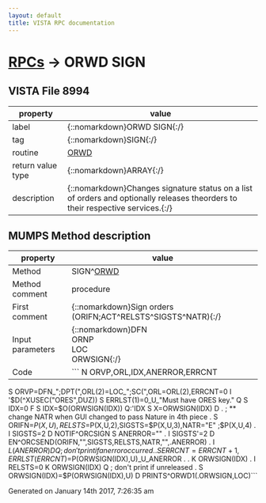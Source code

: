 ```yaml
---
layout: default
title: VISTA RPC documentation
---
```




# [RPCs](TableOfContent.md) &#8594; ORWD SIGN 


 ## VISTA File 8994
 property | value 
--- | --- 
 label | {::nomarkdown}ORWD SIGN{:/}
 tag | {::nomarkdown}SIGN{:/}
 routine | [ORWD](http://code.osehra.org/dox/Routine_ORWD_source.html)
 return value type | {::nomarkdown}ARRAY{:/}
 description | {::nomarkdown}Changes signature status on a list of orders and optionally releases theorders to their respective services.{:/}


## MUMPS Method description

 property | value 
 --- | --- 
 Method | SIGN^[ORWD](http://code.osehra.org/dox/Routine_ORWD_source.html)
 Method comment | procedure
 First comment | {::nomarkdown}Sign orders (ORIFN;ACT^RELSTS^SIGSTS^NATR){:/}
 Input parameters | {::nomarkdown}DFN<br/>ORNP<br/>LOC<br/>ORWSIGN{:/}
 Code | ```  N ORVP,ORL,IDX,ANERROR,ERRCNT
 S ORVP=DFN_";DPT(",ORL(2)=LOC_";SC(",ORL=ORL(2),ERRCNT=0
 I '$D(^XUSEC("ORES",DUZ)) S ERRLST(1)=0_U_"Must have ORES key." Q
 S IDX=0 F  S IDX=$O(ORWSIGN(IDX)) Q:'IDX  S X=ORWSIGN(IDX) D
 . ; ** change NATR when GUI changed to pass Nature in 4th piece
 . S ORIFN=$P(X,U),RELSTS=$P(X,U,2),SIGSTS=$P(X,U,3),NATR="E" ;$P(X,U,4)
 . I SIGSTS=2 D NOTIF^ORCSIGN S ANERROR=""
 . I SIGSTS'=2 D EN^ORCSEND(ORIFN,"",SIGSTS,RELSTS,NATR,"",.ANERROR)
 . I $L(ANERROR) D  Q           ; don't print if an error occurred
 . . S ERRCNT=ERRCNT+1,ERRLST(ERRCNT)=$P(ORWSIGN(IDX),U)_U_ANERROR
 . . K ORWSIGN(IDX)
 . I RELSTS=0 K ORWSIGN(IDX) Q  ; don't print if unreleased
 . S ORWSIGN(IDX)=$P(ORWSIGN(IDX),U)
 D PRINTS^ORWD1(.ORWSIGN,LOC)```




 Generated on January 14th 2017, 7:26:35 am